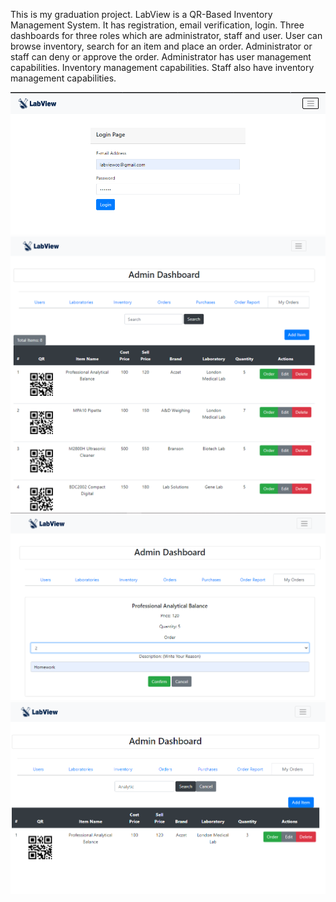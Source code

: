 This is my graduation project. 
LabView is a QR-Based Inventory Management System. 
It has registration, email verification, login. Three dashboards for three roles which are administrator, staff and user.
User can browse inventory, search for an item and place an order. 
Administrator or staff can deny or approve the order.
Administrator has user management capabilities. Inventory management capabilities.
 Staff also have inventory management capabilities.

<img src="login.png" alt="ss1" width="600"/>
<img src="list.png" alt="ss2" width="600"/>
<img src="update.png" alt="ss3" width="600"/>
<img src="search.png" alt="ss3" width="600"/>
